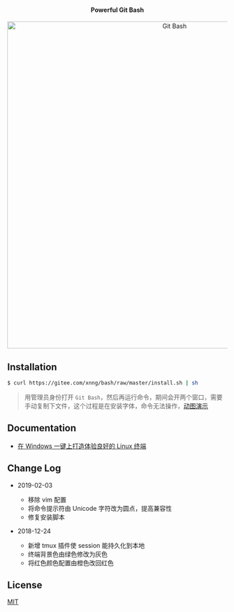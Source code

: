 <h4 align="center">Powerful Git Bash</h4>
<p align="center">
    <img alt="Git Bash" src="https://user-images.githubusercontent.com/38936252/52173922-dbbbbd80-27c7-11e9-8181-4928ce4087b3.png" width="750">
</p>

## Installation

```bash
$ curl https://gitee.com/xnng/bash/raw/master/install.sh | sh
```

>用管理员身份打开 `Git Bash`，然后再运行命令，期间会开两个窗口，需要手动复制下文件，这个过程是在安装字体，命令无法操作，[动图演示](https://xnngs.oss-cn-shanghai.aliyuncs.com/img/bash.gif)

## Documentation

- [在 Windows 一键上打造体验良好的 Linux 终端](https://juejin.im/post/5bd5a08cf265da0add520772)

## Change Log

- 2019-02-03

  - 移除 vim 配置
  - 将命令提示符由 Unicode 字符改为圆点，提高兼容性
  - 修复安装脚本

- 2018-12-24 
  
  - 新增 tmux 插件使 session 能持久化到本地
  - 终端背景色由绿色修改为灰色
  - 将红色颜色配置由橙色改回红色

## License

[MIT](./LICENSE)
